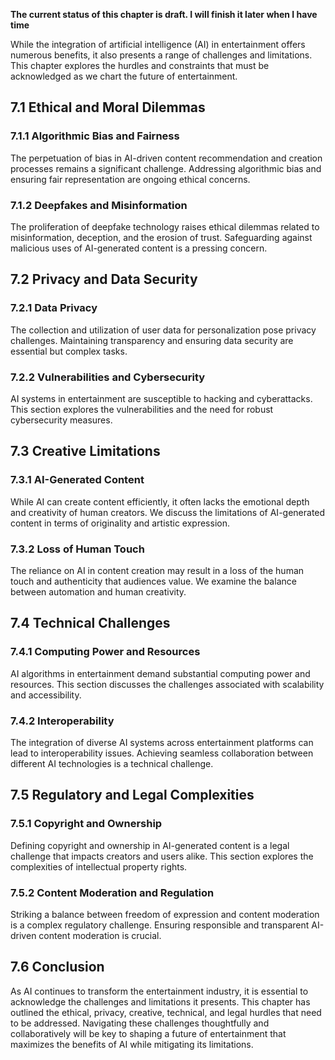 **The current status of this chapter is draft. I will finish it later when I have time**

While the integration of artificial intelligence (AI) in entertainment offers numerous benefits, it also presents a range of challenges and limitations. This chapter explores the hurdles and constraints that must be acknowledged as we chart the future of entertainment.

7.1 Ethical and Moral Dilemmas
------------------------------

### 7.1.1 Algorithmic Bias and Fairness

The perpetuation of bias in AI-driven content recommendation and creation processes remains a significant challenge. Addressing algorithmic bias and ensuring fair representation are ongoing ethical concerns.

### 7.1.2 Deepfakes and Misinformation

The proliferation of deepfake technology raises ethical dilemmas related to misinformation, deception, and the erosion of trust. Safeguarding against malicious uses of AI-generated content is a pressing concern.

7.2 Privacy and Data Security
-----------------------------

### 7.2.1 Data Privacy

The collection and utilization of user data for personalization pose privacy challenges. Maintaining transparency and ensuring data security are essential but complex tasks.

### 7.2.2 Vulnerabilities and Cybersecurity

AI systems in entertainment are susceptible to hacking and cyberattacks. This section explores the vulnerabilities and the need for robust cybersecurity measures.

7.3 Creative Limitations
------------------------

### 7.3.1 AI-Generated Content

While AI can create content efficiently, it often lacks the emotional depth and creativity of human creators. We discuss the limitations of AI-generated content in terms of originality and artistic expression.

### 7.3.2 Loss of Human Touch

The reliance on AI in content creation may result in a loss of the human touch and authenticity that audiences value. We examine the balance between automation and human creativity.

7.4 Technical Challenges
------------------------

### 7.4.1 Computing Power and Resources

AI algorithms in entertainment demand substantial computing power and resources. This section discusses the challenges associated with scalability and accessibility.

### 7.4.2 Interoperability

The integration of diverse AI systems across entertainment platforms can lead to interoperability issues. Achieving seamless collaboration between different AI technologies is a technical challenge.

7.5 Regulatory and Legal Complexities
-------------------------------------

### 7.5.1 Copyright and Ownership

Defining copyright and ownership in AI-generated content is a legal challenge that impacts creators and users alike. This section explores the complexities of intellectual property rights.

### 7.5.2 Content Moderation and Regulation

Striking a balance between freedom of expression and content moderation is a complex regulatory challenge. Ensuring responsible and transparent AI-driven content moderation is crucial.

7.6 Conclusion
--------------

As AI continues to transform the entertainment industry, it is essential to acknowledge the challenges and limitations it presents. This chapter has outlined the ethical, privacy, creative, technical, and legal hurdles that need to be addressed. Navigating these challenges thoughtfully and collaboratively will be key to shaping a future of entertainment that maximizes the benefits of AI while mitigating its limitations.
